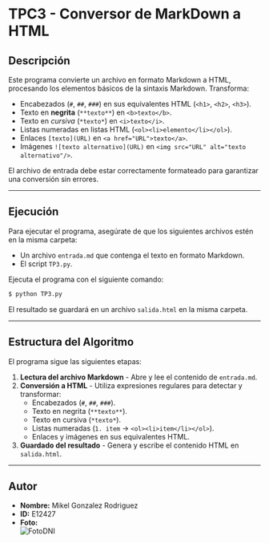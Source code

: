 # TPC3 - Conversor de MarkDown a HTML

## Descripción
Este programa convierte un archivo en formato Markdown a HTML, procesando los elementos básicos de la sintaxis Markdown. Transforma:
- Encabezados (`#`, `##`, `###`) en sus equivalentes HTML (`<h1>`, `<h2>`, `<h3>`).
- Texto en **negrita** (`**texto**`) en `<b>texto</b>`.
- Texto en *cursiva* (`*texto*`) en `<i>texto</i>`.
- Listas numeradas en listas HTML (`<ol><li>elemento</li></ol>`).
- Enlaces `[texto](URL)` en `<a href="URL">texto</a>`.
- Imágenes `![texto alternativo](URL)` en `<img src="URL" alt="texto alternativo"/>`.

El archivo de entrada debe estar correctamente formateado para garantizar una conversión sin errores.

---

## Ejecución
Para ejecutar el programa, asegúrate de que los siguientes archivos estén en la misma carpeta:
- Un archivo `entrada.md` que contenga el texto en formato Markdown.
- El script `TP3.py`.

Ejecuta el programa con el siguiente comando:
```sh
$ python TP3.py
```

El resultado se guardará en un archivo `salida.html` en la misma carpeta.

---

## Estructura del Algoritmo
El programa sigue las siguientes etapas:
1. **Lectura del archivo Markdown** - Abre y lee el contenido de `entrada.md`.
2. **Conversión a HTML** - Utiliza expresiones regulares para detectar y transformar:
   - Encabezados (`#`, `##`, `###`).
   - Texto en negrita (`**texto**`).
   - Texto en cursiva (`*texto*`).
   - Listas numeradas (`1. item` → `<ol><li>item</li></ol>`).
   - Enlaces y imágenes en sus equivalentes HTML.
3. **Guardado del resultado** - Genera y escribe el contenido HTML en `salida.html`.

---

## Autor
- **Nombre:** Mikel Gonzalez Rodriguez  
- **ID:** E12427  
- **Foto:**  
![FotoDNI](https://github.com/user-attachments/assets/89f3adbe-49b9-4930-808f-9d0bc81bcb00)
